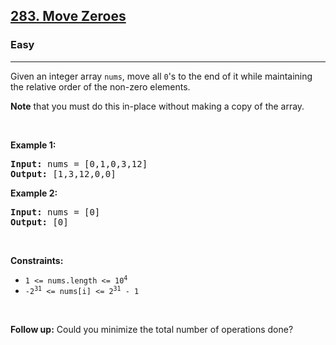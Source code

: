 <h2><a href="https://leetcode.com/problems/move-zeroes/">283. Move Zeroes</a></h2><h3>Easy</h3><hr><div><p>Given an integer array <code>nums</code>, move all <code>0</code>'s to the end of it while maintaining the relative order of the non-zero elements.</p>

<p><strong>Note</strong> that you must do this in-place without making a copy of the array.</p>

<p>&nbsp;</p>
<p><strong>Example 1:</strong></p>
<pre><strong>Input:</strong> nums = [0,1,0,3,12]
<strong>Output:</strong> [1,3,12,0,0]
</pre><p><strong>Example 2:</strong></p>
<pre><strong>Input:</strong> nums = [0]
<strong>Output:</strong> [0]
</pre>
<p>&nbsp;</p>
<p><strong>Constraints:</strong></p>

<ul>
	<li><code>1 &lt;= nums.length &lt;= 10<sup style="">4</sup></code></li>
	<li><code>-2<sup style="">31</sup> &lt;= nums[i] &lt;= 2<sup style="">31</sup> - 1</code></li>
</ul>

<p>&nbsp;</p>
<strong>Follow up:</strong> Could you minimize the total number of operations done?</div>